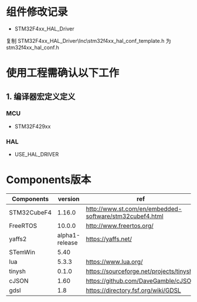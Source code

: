 # 组件修改记录

+ STM32F4xx_HAL_Driver

复制 STM32F4xx_HAL_Driver\Inc\stm32f4xx_hal_conf_template.h 为stm32f4xx_hal_conf.h

# 使用工程需确认以下工作

## 1. 编译器宏定义定义

### MCU

+ STM32F429xx

### HAL
+ USE_HAL_DRIVER

# Components版本

| Components  | version        | ref                                      |
| ----------- | -------------- | ---------------------------------------- |
| STM32CubeF4 | 1.16.0         | http://www.st.com/en/embedded-software/stm32cubef4.html |
| FreeRTOS    | 10.0.0         | http://www.freertos.org/                 |
| yaffs2      | alpha1-release | https://yaffs.net/                       |
| STemWin     | 5.40           |                                          |
| lua         | 5.3.3          | https://www.lua.org/                     |
| tinysh      | 0.1.0          | https://sourceforge.net/projects/tinysh/ |
| cJSON       | 1.60           | https://github.com/DaveGamble/cJSON      |
| gdsl        | 1.8            | https://directory.fsf.org/wiki/GDSL      |

